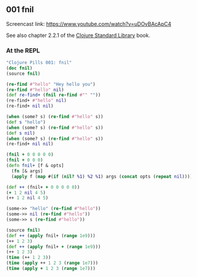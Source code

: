 ## 001 fnil

Screencast link: https://www.youtube.com/watch?v=uDOvBAcApC4

See also chapter 2.2.1 of the [Clojure Standard Library](https://www.manning.com/books/clojure-standard-library) book.


### At the REPL

```clojure
"Clojure Pills 001: fnil"
(doc fnil)
(source fnil)

(re-find #"hello" "Hey hello you")
(re-find #"hello" nil)
(def re-find+ (fnil re-find #"" ""))
(re-find+ #"hello" nil)
(re-find+ nil nil)

(when (some? s) (re-find #"hello" s))
(def s "hello")
(when (some? s) (re-find #"hello" s))
(def s nil)
(when (some? s) (re-find #"hello" s))
(re-find+ nil nil)

(fnil + 0 0 0 0 0)
(fnil + 0 0 0)
(defn fnil+ [f & opts]
  (fn [& args]
  (apply f (map #(if (nil? %1) %2 %1) args (concat opts (repeat nil))))))

(def ++ (fnil+ + 0 0 0 0 0))
(+ 1 2 nil 4 5)
(++ 1 2 nil 4 5)

(some->> "hello" (re-find #"hello"))
(some->> nil (re-find #"hello"))
(some->> s (re-find #"hello"))

(source fnil)
(def ++ (apply fnil+ (range 1e9)))
(++ 1 2 3)
(def ++ (apply fnil+ + (range 1e9)))
(++ 1 2 3)
(time (++ 1 2 3))
(time (apply ++ 1 2 3 (range 1e7)))
(time (apply + 1 2 3 (range 1e7)))
```
